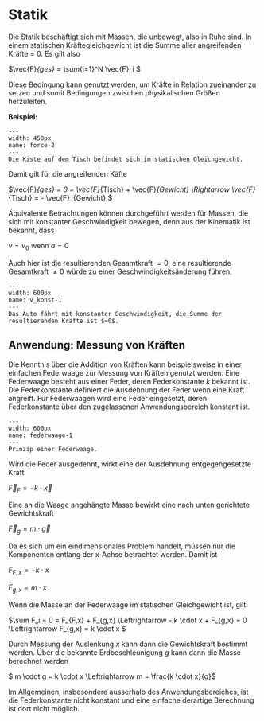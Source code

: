 # Statik

Die Statik beschäftigt sich mit Massen, die unbewegt, also in Ruhe sind. 
In einem statischen Kräftegleichgewicht ist die Summe aller angreifenden Kräfte = 0. Es gilt also

$\vec{F}_{ges} = \sum_{i=1}^N \vec{F}_i $

Diese Bedingung kann genutzt werden, um Kräfte in Relation zueinander zu setzen und somit Bedingungen zwischen physikalischen Größen herzuleiten.

**Beispiel:**

```{figure} Bilder/statik_01.png
---
width: 450px
name: force-2
---
Die Kiste auf dem Tisch befindet sich im statischen Gleichgewicht. 
 ```

 Damit gilt für die angreifenden Käfte

 $\vec{F}_{ges} = 0 = \vec{F}_{Tisch} + \vec{F}_{Gewicht} \Rightarrow \vec{F}_{Tisch} = - \vec{F}_{Gewicht} $

 Äquivalente Betrachtungen können durchgeführt werden für Massen, die sich mit konstanter Geschwindigkeit bewegen, denn aus der Kinematik ist bekannt, dass

$v = v_0$ wenn $a = 0$

Auch hier ist die resultierenden Gesamtkraft $=0$, eine resultierende Gesamtkraft $\not =0$ würde zu einer Geschwindigkeitsänderung führen. 

```{figure} Bilder/auto.png
---
width: 600px
name: v_konst-1
---
Das Auto fährt mit konstanter Geschwindigkeit, die Summe der resultierenden Kräfte ist $=0$.
 ```

 ## Anwendung: Messung von Kräften

 Die Kenntnis über die Addition von Kräften kann beispielsweise in einer einfachen Federwaage zur Messung von Kräften genutzt werden.
 Eine Federwaage besteht aus einer Feder, deren Federkonstante $k$ bekannt ist. Die Federkonstante definiert die Ausdehnung der Feder wenn eine Kraft angreift. Für Federwaagen wird eine Feder eingesetzt, deren Federkonstante über den zugelassenen Anwendungsbereich konstant ist. 

 ```{figure} Bilder/Federwaage.png
---
width: 600px
name: federwaage-1
---
Prinzip einer Federwaage.
 ```

 Wird die Feder ausgedehnt, wirkt eine der Ausdehnung entgegengesetzte Kraft 

 $\vec{F}_F = - k \cdot  \vec{x}$

 Eine an die Waage angehängte Masse bewirkt eine nach unten gerichtete Gewichtskraft

 $\vec{F}_g = m \cdot \vec{g}$

 Da es sich um ein eindimensionales Problem handelt, müssen nur die Komponenten entlang der x-Achse betrachtet werden. Damit ist

 $F_{F,x} = - k \cdot x$

 $F_{g,x} = m \cdot x$

 Wenn die Masse an der Federwaage im statischen Gleichgewicht ist, gilt:

$\sum F_i = 0 = F_{F,x} + F_{g,x} \Leftrightarrow - k \cdot x +  F_{g,x} = 0  \Leftrightarrow F_{g,x} = k \cdot x $

Durch Messung der Auslenkung $x$ kann dann die Gewichtskraft bestimmt werden. Über die bekannte Erdbeschleunigung $g$ kann dann die Masse berechnet werden

$ m \cdot g = k \cdot x  \Leftrightarrow m  = \frac{k \cdot x}{g}$ 

Im Allgemeinen, insbesondere ausserhalb des Anwendungsbereiches, ist die Federkonstante nicht konstant und eine einfache derartige Berechnung ist dort nicht möglich. 

<!-- ## Anwendung: Berechnung statischer Belastung

 Mit Hilfe der Statik lassen sich auch komplizierte Situationen betrachten und die statischen Kräfte auf einzelne Bauteile analysiert werden. 
 Beispielsweise seien in folgender Anordnung die mechanischen Kräfte auf die Streben der in {numref}`Abbildung %s <statik_wandhalterung-1>` dargestellten Wandhalterung zu berechnen:

  ```{figure} Bilder/statik_wandhalterung.png
---
width: 400px
name: statik_wandhalterung-1
---
Darstellung der Kräfte an einer Wandhalterung.
 ```

 Hier hängt eine Masse über eine Umlenkrolle an einem Seil. Die Wandhalterung besteht aus zwei Streben auf die jeweils eine Kraft wirkt. Diese beiden Kräfte $F_1$ und $F_2$ gilt es zu berechnen.

 Mit Hilfe des Seils kann die Masse auf- und abbewegt werden. Zu jedem bestimmten Zeitpunkt herrscht entlang des Seils ein statisches Kräftegleichgewicht, die Masse bewirkt eine Gewichtskraft $F_g$, das Seil kompensiert diese Kraft durch die Seilkraft $F_S$. Wäre das nicht so, würde das Gewicht nach unten abstürzen. Es gilt also entlang des Seils für die Beträge dieser beiden Kräfte $F_g = F_S$.
 
 Auf die Wandhalterung wirkt die Resultierende der beiden Kräfte $\vec{F}_g + \vec{F}_S$. Beide Kräfte sind gegenüber der Resultierenden $\vec{F}_R$ um einen Winkel von $\frac{\alpha}{2}$ verschoben. In $\vec{F}_R$-Richtung wirkt also jeweils der Anteil $F_g \cdot cos\left( \frac{\alpha}{2} \right)$



 
 ```{figure} Bilder/statik_wandhalterung_kraefte.png
---
width: 300px
name: statik_wandhalterung_kraefte-1
---
Resultierende Kraft an Wandhalterung.
 ```

Mit $\vec{F}_g = m \cdot \vec{g}$ und $F_g = F_S$  ist also 

$F_R = 2 \cdot F_g \cdot cos\left( \frac{\alpha}{2} \right)= 2 \cdot m \cdot g \cdot cos\left( \frac{\alpha}{2} \right)$

Zur Betrachtung der Kraft auf die Wandhalterung muss zunächst ein Koordinatensystem festgelegt werden. In diesem Beispiel wird es so gewählt, dass die x-Richtung entlang der Strebe 2 verläuft, die y-Richtung senkrecht dazu. (siehe {numref}`Abbildung %s <statik_wandhalterung-2>`)


```{figure} Bilder/statik_wandhalterung_2.png
---
width: 400px
name: statik_wandhalterung-2
---
Darstellung der Kräfte an einer Wandhalterung.
 ```


Nur wird die Resultierende Kraft $\vec{F}_R$ in die Komponenten bezüglich des gewählten Koordinatensystems betrachtet. 

In x-Richtung wirkt

$\left|F_{R,x} \right| = F_R \cdot sin \left( \frac{\alpha}{2} \right) =  2 \cdot m \cdot g \cdot cos\left( \frac{\alpha}{2} \right)\cdot sin \left( \frac{\alpha}{2} \right)$

In y-Richtung wirkt

$\left|F_{R,y} \right| = F_R \cdot cos \left( \frac{\alpha}{2} \right) = 2 \cdot m \cdot g \cdot cos^2\left( \frac{\alpha}{2} \right)$


```{figure} Bilder/statik_wandhalterung_res_2.png
---
width: 400px
name: statik_wandhalterung_res_2-2
---
Aufteilung der Kraft in y-Richtung
 ```

Die Kraft in y-Richtung über Strebe 1 aufgenommen. Zusätzlich wird ein Teil der Kraft in x-Richtung von Strebe 1 aufgenommen.
Es gilt

$sin \left( \beta \right) = \frac{\left|F_{R,y} \right|}{F_{1,y}} \Leftrightarrow F_{1,y} = \frac{\left|F_{R,y} \right|}{sin \left( \beta \right)} $

$cos \left( \beta \right) = \frac{F_{1,x}}{F_{1,y}} \Leftrightarrow F_{1,x} = F_{1,y} \cdot cos \left( \beta \right)$

wobei $F_{1,x}$ der Teil ist, der von Strebe 1 in x-Richtung aufgenommen wird.
Damit ist 

$F_1 = F_{1,y} = \frac{\left|F_{R,y} \right|}{sin \left( \beta \right)} = 2 \cdot m \cdot g \cdot cos^2\left( \frac{\alpha}{2} \right) \cdot \frac{1}{sin \left( \beta \right)}$

$F_2 = \left| \left|F_{R,x} \right| - F_{1,x} \right| = \left|2 \cdot m \cdot g \cdot cos\left( \frac{\alpha}{2} \right)\cdot sin \left( \frac{\alpha}{2} \right) - 2 \cdot m \cdot g \cdot cos\left( \frac{\alpha}{2} \right)\cdot sin \left( \frac{\alpha}{2} \right) cos \left( \beta \right) \right|$

Für $\alpha = 40^\circ$, $\beta = 45^\circ$ und $m = 50 \, kg$ ergibt dies

$F_1 = 1225 N$

$F_2 = - 550 N$

Das Gewicht zieht also an der oberen Strebe von der Wand weg und drückt die untere Strebe in die Wand hinein. -->